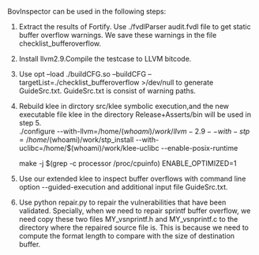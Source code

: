 

BovInspector can be used in the following steps:  

1. Extract the results of Fortify. Use ./fvdlParser audit.fvdl file to get static buffer overflow warnings. We save these warnings in the file checklist_bufferoverflow.   

2. Install llvm2.9.Compile the testcase to LLVM bitcode.  

3. Use opt –load ./buildCFG.so –buildCFG –targetList=./checklist_bufferoverflow >/dev/null to generate GuideSrc.txt. GuideSrc.txt is consist of warning paths.   

4. Rebuild klee in dirctory src/klee symbolic execution,and the new executable file klee in the directory Release+Asserts/bin will be used in step 5.   
	./configure --with-llvm=/home/$(whoami)/work/llvm-2.9 --with-stp=/home/$(whoami)/work/stp_install --with-uclibc=/home/$(whoami)/work/klee-uclibc --enable-posix-runtime   

	make -j $(grep -c processor /proc/cpuinfo) ENABLE_OPTIMIZED=1

5. Use our extended klee to inspect buffer overflows with command line option --guided-execution and additional input file GuideSrc.txt.    

6. Use python repair.py to repair the vulnerabilities that have been validated. Specially, when we need to repair sprintf buffer overflow, we need copy these two files MY_vsnprintf.h and MY_vsnprintf.c to the directory where the repaired source file is. This is because we need to compute the format length to compare with the size of destination buffer.

